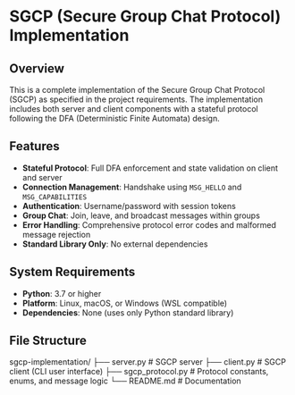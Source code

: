 # SGCP (Secure Group Chat Protocol) Implementation

## Overview
This is a complete implementation of the Secure Group Chat Protocol (SGCP) as specified in the project requirements. The implementation includes both server and client components with a stateful protocol following the DFA (Deterministic Finite Automata) design.

## Features

- **Stateful Protocol**: Full DFA enforcement and state validation on client and server
- **Connection Management**: Handshake using `MSG_HELLO` and `MSG_CAPABILITIES`
- **Authentication**: Username/password with session tokens
- **Group Chat**: Join, leave, and broadcast messages within groups
- **Error Handling**: Comprehensive protocol error codes and malformed message rejection
- **Standard Library Only**: No external dependencies

## System Requirements

- **Python**: 3.7 or higher
- **Platform**: Linux, macOS, or Windows (WSL compatible)
- **Dependencies**: None (uses only Python standard library)

## File Structure

sgcp-implementation/
├── server.py # SGCP server
├── client.py # SGCP client (CLI user interface)
├── sgcp_protocol.py # Protocol constants, enums, and message logic
└── README.md # Documentation

